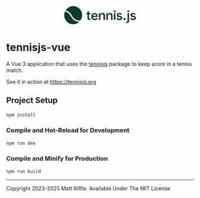 <p align="center">
  <a href="https://github.com/mattriffle/tennisjs-vue">
    <img src="https://raw.githubusercontent.com/mattriffle/tennisjs-vue/main/src/assets/tennisjs.png" alt="tennisjs-vue logo" width="200"/>
  </a>
</p>

# tennisjs-vue

A Vue 3 application that uses the [tennisjs](https://github.com/mattriffle/tennisjs) package to keep score in a tennis match.

See it in action at https://tennisjs.org

## Project Setup

```sh
npm install
```

### Compile and Hot-Reload for Development

```sh
npm run dev
```

### Compile and Minify for Production

```sh
npm run build
```

---

Copyright 2023-2025 Matt Riffle. Available Under The MIT License
